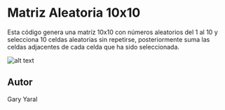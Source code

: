 # Matriz Aleatoria 10x10
Esta código genera una matríz 10x10 con números aleatorios del 1 al 10 y selecciona 10 celdas aleatorias sin repetirse, posteriormente suma las celdas adjacentes de cada celda que ha sido seleccionada. 

![alt text](https://github.com/Gary-Yaral/matriz_aleatoria_10x10/blob/master/preview.png?raw=true)

## Autor
Gary Yaral
